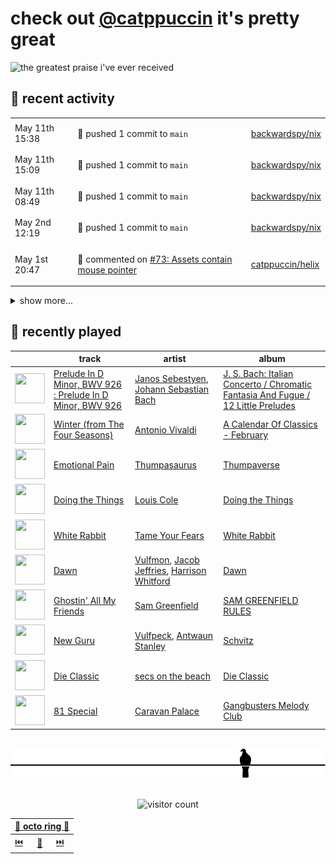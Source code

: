 # check out [@catppuccin](https://github.com/catppuccin) it's pretty great

![the greatest praise i've ever received](https://github.com/user-attachments/assets/ad888e4f-7a22-4eac-85a7-744eacd8eb46)

## 📅 recent activity

<!-- SCRIPT:REPLACE:GITHUB -->
<table>
<tbody>
<tr>
<td><span title='2025-05-11T15:38:15+00:00'>May 11th 15:38</span></td>
<td>

🚢 pushed 1 commit to `main`

</td>
<td>

[backwardspy/nix](https://github.com/backwardspy/nix)

</td>
</tr>
<tr>
<td><span title='2025-05-11T15:09:40+00:00'>May 11th 15:09</span></td>
<td>

🚢 pushed 1 commit to `main`

</td>
<td>

[backwardspy/nix](https://github.com/backwardspy/nix)

</td>
</tr>
<tr>
<td><span title='2025-05-11T08:49:02+00:00'>May 11th 08:49</span></td>
<td>

🚢 pushed 1 commit to `main`

</td>
<td>

[backwardspy/nix](https://github.com/backwardspy/nix)

</td>
</tr>
<tr>
<td><span title='2025-05-02T12:19:52+00:00'>May 2nd 12:19</span></td>
<td>

🚢 pushed 1 commit to `main`

</td>
<td>

[backwardspy/nix](https://github.com/backwardspy/nix)

</td>
</tr>
<tr>
<td><span title='2025-05-01T20:47:53+00:00'>May 1st 20:47</span></td>
<td>

💬 commented on [#73: Assets contain mouse pointer](https://github.com/catppuccin/helix/issues/73)

</td>
<td>

[catppuccin/helix](https://github.com/catppuccin/helix)

</td>
</tr>
</tbody>
</table>

<details>
<summary>show more...</summary>
<table>
<tbody>
<tr>
<td><span title='2025-05-01T15:15:26+00:00'>May 1st 15:15</span></td>
<td>

🚢 pushed 1 commit to `main`

</td>
<td>

[backwardspy/nix](https://github.com/backwardspy/nix)

</td>
</tr>
<tr>
<td><span title='2025-05-01T14:35:51+00:00'>May 1st 14:35</span></td>
<td>

🚢 pushed 1 commit to `main`

</td>
<td>

[backwardspy/nix](https://github.com/backwardspy/nix)

</td>
</tr>
<tr>
<td><span title='2025-05-01T14:26:13+00:00'>May 1st 14:26</span></td>
<td>

🚢 pushed 1 commit to `main`

</td>
<td>

[backwardspy/nix](https://github.com/backwardspy/nix)

</td>
</tr>
<tr>
<td><span title='2025-05-01T14:26:02+00:00'>May 1st 14:26</span></td>
<td>

🚢 pushed 1 commit to `main`

</td>
<td>

[backwardspy/nix](https://github.com/backwardspy/nix)

</td>
</tr>
<tr>
<td><span title='2025-05-01T09:16:26+00:00'>May 1st 09:16</span></td>
<td>

🚢 pushed 1 commit to `main`

</td>
<td>

[backwardspy/nix](https://github.com/backwardspy/nix)

</td>
</tr>
<tr>
<td><span title='2025-04-25T10:28:38+00:00'>Apr 25th 10:28</span></td>
<td>

🚢 pushed 1 commit to `main`

</td>
<td>

[backwardspy/nix](https://github.com/backwardspy/nix)

</td>
</tr>
<tr>
<td><span title='2025-04-20T19:24:38+00:00'>Apr 20th 19:24</span></td>
<td>

🚢 pushed 1 commit to `main`

</td>
<td>

[backwardspy/nix](https://github.com/backwardspy/nix)

</td>
</tr>
<tr>
<td><span title='2025-04-20T13:34:15+00:00'>Apr 20th 13:34</span></td>
<td>

🪄 created repository

</td>
<td>

[backwardspy/araneo](https://github.com/backwardspy/araneo)

</td>
</tr>
<tr>
<td><span title='2025-04-19T21:35:33+00:00'>Apr 19th 21:35</span></td>
<td>

🪄 created repository

</td>
<td>

[backwardspy/nix](https://github.com/backwardspy/nix)

</td>
</tr>
<tr>
<td><span title='2025-04-16T19:41:09+00:00'>Apr 16th 19:41</span></td>
<td>

🔍 reviewed [#39: feat: detect different closed issue states](https://github.com/catppuccin/rockdove/pull/39)

</td>
<td>

[catppuccin/rockdove](https://github.com/catppuccin/rockdove)

</td>
</tr>
</tbody>
</table>
</details>
<!-- SCRIPT:REPLACE:GITHUB -->

## 🎵 recently played

<!-- SCRIPT:REPLACE:SPOTIFY -->
| | track | artist | album |
| - | - | - | - |
| <img src="https://i.scdn.co/image/ab67616d0000485112a821c351fd7c5d66b93a9f" width="48" height="48"> | [Prelude In D Minor, BWV 926 : Prelude In D Minor, BWV 926](https://open.spotify.com/track/5ZUachQ574VccyTQL2MXRR) | [Janos Sebestyen](https://open.spotify.com/artist/3XqsvVsJuMXQsfVwpYZLFZ), [Johann Sebastian Bach](https://open.spotify.com/artist/5aIqB5nVVvmFsvSdExz408) | [J. S. Bach: Italian Concerto / Chromatic Fantasia And Fugue / 12 Little Preludes](https://open.spotify.com/track/5ZUachQ574VccyTQL2MXRR) |
| <img src="https://i.scdn.co/image/ab67616d00004851b436b55bf7277cb9f42e99e9" width="48" height="48"> | [Winter (from The Four Seasons)](https://open.spotify.com/track/6OHOYEMQfPKWZY4Uxxybnh) | [Antonio Vivaldi](https://open.spotify.com/artist/2QOIawHpSlOwXDvSqQ9YJR) | [A Calendar Of Classics - February](https://open.spotify.com/track/6OHOYEMQfPKWZY4Uxxybnh) |
| <img src="https://i.scdn.co/image/ab67616d000048513a00fcf1c5c2ca43f971e2a3" width="48" height="48"> | [Emotional Pain](https://open.spotify.com/track/2iQd999HkXHv3gqbj5vSAC) | [Thumpasaurus](https://open.spotify.com/artist/13peDbMKVZpn5nanRC96WJ) | [Thumpaverse](https://open.spotify.com/track/2iQd999HkXHv3gqbj5vSAC) |
| <img src="https://i.scdn.co/image/ab67616d0000485174efdebd8ed8549d6a480128" width="48" height="48"> | [Doing the Things](https://open.spotify.com/track/1yBVQU0Az5LlDF5ZYehPap) | [Louis Cole](https://open.spotify.com/artist/6uIst176jhzooPMetg2rtH) | [Doing the Things](https://open.spotify.com/track/1yBVQU0Az5LlDF5ZYehPap) |
| <img src="https://i.scdn.co/image/ab67616d000048515ffd306ccaa257884edfdd99" width="48" height="48"> | [White Rabbit](https://open.spotify.com/track/7f1ZaX67foF2snj6Paix0L) | [Tame Your Fears](https://open.spotify.com/artist/29zlCx9ZrEnEKwqpJamDyJ) | [White Rabbit](https://open.spotify.com/track/7f1ZaX67foF2snj6Paix0L) |
| <img src="https://i.scdn.co/image/ab67616d000048519bdef9fc818f22b4c85cf2b2" width="48" height="48"> | [Dawn](https://open.spotify.com/track/4LNc4Rf4TG3YeHzt3sulGI) | [Vulfmon](https://open.spotify.com/artist/6pGuw52TrX5SZPdQSxAvgW), [Jacob Jeffries](https://open.spotify.com/artist/2s4evfvMB1HbNMGak6pDUB), [Harrison Whitford](https://open.spotify.com/artist/2KAaIurA00NK4IAnbC6nB8) | [Dawn](https://open.spotify.com/track/4LNc4Rf4TG3YeHzt3sulGI) |
| <img src="https://i.scdn.co/image/ab67616d0000485172c9f3f32a2d8813153e3b1b" width="48" height="48"> | [Ghostin' All My Friends](https://open.spotify.com/track/00bgCHOS8runWEzaDMPRDf) | [Sam Greenfield](https://open.spotify.com/artist/03ZdbEBsbFHG3uJC6gYiOY) | [SAM GREENFIELD RULES](https://open.spotify.com/track/00bgCHOS8runWEzaDMPRDf) |
| <img src="https://i.scdn.co/image/ab67616d0000485112dd7dcec66b6d230a719a5e" width="48" height="48"> | [New Guru](https://open.spotify.com/track/1iDxNtb7jleE8GqD4m81dA) | [Vulfpeck](https://open.spotify.com/artist/7pXu47GoqSYRajmBCjxdD6), [Antwaun Stanley](https://open.spotify.com/artist/7vWFpgyWJ9CXisL0x6vYJN) | [Schvitz](https://open.spotify.com/track/1iDxNtb7jleE8GqD4m81dA) |
| <img src="https://i.scdn.co/image/ab67616d00004851ef187887d2ddb4aaa346351b" width="48" height="48"> | [Die Classic](https://open.spotify.com/track/1hoeH2WEypMiZqrXA7A1kG) | [secs on the beach](https://open.spotify.com/artist/5zDEuV2X31GgJ4R0tPosmM) | [Die Classic](https://open.spotify.com/track/1hoeH2WEypMiZqrXA7A1kG) |
| <img src="https://i.scdn.co/image/ab67616d0000485104f0e49e48dccca00938f641" width="48" height="48"> | [81 Special](https://open.spotify.com/track/68YvYiHqt6mpjvdWpgabFZ) | [Caravan Palace](https://open.spotify.com/artist/37J1PlAkhRK7yrZUtqaUpQ) | [Gangbusters Melody Club](https://open.spotify.com/track/68YvYiHqt6mpjvdWpgabFZ) |

<!-- SCRIPT:REPLACE:SPOTIFY -->

<br>

<div align="center">

<picture>
    <source media="(prefers-color-scheme: light)" srcset="assets/pigeon-light.svg">
    <source media="(prefers-color-scheme: dark)" srcset="assets/pigeon-dark.svg">
    <img alt="pigeon sitting on a wire" src="assets/pigeon-light.svg">
</picture>

<br>
<br>

![visitor count](https://profile-counter.glitch.me/backwardspy/count.svg)

<table>
    <thead>
        <th colspan="3"><a href="https://octo-ring.com">🐙 octo ring 🐙</a></th>
    </thead>
    <tbody>
        <td><a href="https://octo-ring.com/p/backwardspy/prev">⏮️</a></td>
        <td><a href="https://octo-ring.com/p/backwardspy/random">🔀</a></td>
        <td><a href="https://octo-ring.com/p/backwardspy/next">⏭️</a></td>
    </tbody>
</table>

</div>
